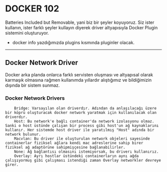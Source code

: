 <h1> DOCKER 102 </h2>

Batteries Included but Removable, yani biz bir şeyler koyuyoruz. Siz ister kullanın, ister farklı şeyler kullayın diyerek driver altyapısıyla Docker Plugin sistemini oluşturuyor.

- docker info yazdığımızda plugins kısmında pluginler olacak.

---

<h2> Docker Network Driver </h2>

Docker arka planda onlarca farklı servisten oluşması ve altyapısal olarak karmaşık olmasına rağmen kullanımda yıllardır alıştığımız ve bildiğimizin dışında bir sistem sunmaz.

<h3> Docker Network Drivers </h2>
     
        Bridge: Varsayılan olan driverdır. Adından da anlaşılacağı üzere bir köprü oluşturacak docker network yaratmak için kullanılacak olan driverdır. 
        Host: Bu network'e bağlı container'da network izolasyonu olmaz. Sanki o host üstünde çalışan bir process gibi host'un ağ kaynaklarını kullanır. Her sistemde host driver ile yaratılmış "Host" adında bir network bulunur.
        Macvlan: Bu driver ile oluşturulan network objeleri sayesinde containerlar fiziksel ağlara kendi mac adreslerine sahip birer fiziksel ağ adaptörüne sahipmişçesine bağlanabilirler.
        None: Ağ bağlantısı olmasını istemiyorsak, bu driverı kullanırız.
        Overlay: Ayrı hostlar üstündeki containerların aynı ağda çalışıyormuş gibi çalışması istendiği zaman Overlay networkler devreye girer.
